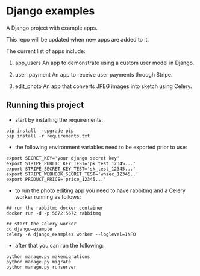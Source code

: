 # Django examples

A Django project with example apps.

This repo will be updated when new apps are added to it.

The current list of apps include:

1. app_users
An app to demonstrate using a custom user model in Django.

2. user_payment
An app to receive user payments through Stripe.

3. edit_photo
An app that converts JPEG images into sketch using Celery.


## Running this project

* start by installing the requirements:

```
pip install --upgrade pip
pip install -r requirements.txt
```

* the following environment variables need to be exported prior to use:

```
export SECRET_KEY='your django secret key'
export STRIPE_PUBLIC_KEY_TEST='pk_test_12345...'
export STRIPE_SECRET_KEY_TEST='sk_test_12345...'
export STRIPE_WEBHOOK_SECRET_TEST='whsec_12345..'
export PRODUCT_PRICE='price_12345...'
```

* to run the photo editing app you need to have rabbitmq and a Celery worker running as follows:

```
## run the rabbitmq docker container
docker run -d -p 5672:5672 rabbitmq

## start the Celery worker
cd django-example
celery -A django_examples worker --loglevel=INFO
```

* after that you can run the following:

```
python manage.py makemigrations
python manage.py migrate
python manage.py runserver
```